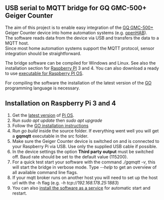 ## USB serial to MQTT bridge for GQ GMC-500+ Geiger Counter

The aim of this project is to enable easy integration of the [GQ GMC-500+](https://www.gqelectronicsllc.com/comersus/store/comersus_viewItem.asp?idProduct=5631) Geiger Counter device into home automation systems (e.g. [openHAB](https://www.openhab.org/)).  
The software reads data from the device via USB and transfers the data to a MQTT host.  
Since most home automation systems support the MQTT protocol, sensor integration should be straightforward. 

The bridge software can be compiled for Windows and Linux.
See also the installation section for [Raspberry PI](https://www.raspberrypi.org/) 3 and 4. You can also download a ready to use [executable for Raspberry PI OS](https://github.com/klumw/gqmqtt/releases).

For compiling the software the installation of the latest version of the [GO](golang.org) programming language is necessary. 


## Installation on Raspberry Pi 3 and 4
1. Get the [latest version](https://www.raspberrypi.com/software/operating-systems/) of [Pi OS](https://www.raspberrypi.com/software/).
2. Run *sudo apt update* then *sudo apt upgrade*
3. Follow the [GO installation instructions](https://shores.dev/install-go-language-on-raspberry-pi-3-and-4/)
4. Run *go build* inside the source folder.
 If everything went well you will get a **gqmqtt** executable in the src folder.
5. Make sure the Geiger Counter device is switched on and is connected to your Raspberry Pi via USB. Use only the supplied USB cable if possible.
6. In the device settings the option **Third party output** must be switched off. Baud rate should be set to the default value (115200).
7. For a quick test start your software with the command *./gqmqtt -v*, this will start the bridge in verbose mode. Type *--help* to get an overview of all available command line flags.
8. If your mqtt broker runs on another host you will need to set up the host url with the -h flag
   (e.g. *-h tcp://192.168.178.25:1883*)
9. You can also [install the software as a service](https://domoticproject.com/creating-raspberry-pi-service/) for automatic start and restart.
